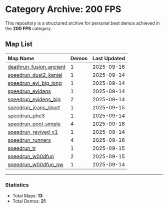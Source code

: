 # Category Archive: 200 FPS

This repository is a structured archive for personal best demos achieved in the **200 FPS** category.

## Map List

| Map Name | Demos | Last Updated |
| :--- | :---- | :--- |
| [deathrun_fusion_ancient](./deathrun_fusion_ancient) | 1 | 2025-09-16 |
| [speedrun_dust2_kaniel](./speedrun_dust2_kaniel) | 1 | 2025-09-14 |
| [speedrun_evi_big_long](./speedrun_evi_big_long) | 1 | 2025-09-14 |
| [speedrun_evidens](./speedrun_evidens) | 1 | 2025-09-14 |
| [speedrun_evidens_big](./speedrun_evidens_big) | 2 | 2025-09-14 |
| [speedrun_jeans_short](./speedrun_jeans_short) | 1 | 2025-09-15 |
| [speedrun_phe3](./speedrun_phe3) | 1 | 2025-09-14 |
| [speedrun_pool_simple](./speedrun_pool_simple) | 4 | 2025-09-16 |
| [speedrun_revived_v1](./speedrun_revived_v1) | 1 | 2025-09-14 |
| [speedrun_runners](./speedrun_runners) | 4 | 2025-09-16 |
| [speedrun_tr](./speedrun_tr) | 1 | 2025-09-15 |
| [speedrun_w00dfun](./speedrun_w00dfun) | 2 | 2025-09-15 |
| [speedrun_w00dfun_nw](./speedrun_w00dfun_nw) | 1 | 2025-09-14 |

---

### Statistics
- Total Maps: **13**
- Total Demos: **21**